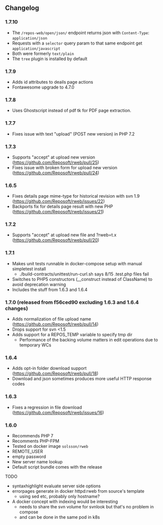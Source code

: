 
## Changelog

### 1.7.10

 * The `/repos-web/open/json/` endpoint returns json with `Content-Type`: `application/json`
 * Requests with a `selector` query param to that same endpoint get `application/javascript`
 * Both were formerly `text/plain`
 * The `tree` plugin is installed by default

### 1.7.9

 * Adds id attributes to deails page actions
 * Fontawesome upgrade to 4.7.0

### 1.7.8

 * Uses Ghostscript instead of pdf tk for PDF page extraction.

### 1.7.7

 * Fixes issue with text "upload" (POST new version) in PHP 7.2

### 1.7.3

 * Supports "accept" at upload new version (https://github.com/Reposoft/rweb/pull/25)
 * Fixes issue with broken form for upload new version (https://github.com/Reposoft/rweb/pull/24)

### 1.6.5

 * Fixes details page mime-type for historical revision with svn 1.9 (https://github.com/Reposoft/rweb/issues/22)
 * Backports fix for details page result with new PHP (https://github.com/Reposoft/rweb/issues/21)

### 1.7.2

 * Supports "accept" at upload new file and ?rweb=t.x (https://github.com/Reposoft/rweb/pull/20)

### 1.7.1

 * Makes unit tests runnable in docker-compose setup with manual simpletest install
   - ./build-contracts/unittest/run-curl.sh says 8/15 .test.php files fail
 * Switches to PHP5 constructors (__construct instead of ClassName) to avoid deprecation warning
 * Includes the stuff from 1.6.3 and 1.6.4

### 1.7.0 (released from f56ced90 excluding 1.6.3 and 1.6.4 changes)

 * Adds normalization of file upload name (https://github.com/Reposoft/rweb/pull/14)
 * Drops support for svn <1.5
 * Adds support for a REPOS_TEMP variable to specify tmp dir
   - Performance of the backing volume matters in edit operations due to temporary WCs

### 1.6.4

 * Adds opt-in folder download support (https://github.com/Reposoft/rweb/pull/18)
 * Download and json sometimes produces more useful HTTP response codes

### 1.6.3

 * Fixes a regression in file download (https://github.com/Reposoft/rweb/issues/16)

### 1.6.0

 * Recommends PHP 7
 * Recomments PHP-FPM
 * Tested on docker image `solsson/rweb`
 * REMOTE_USER
 * empty password
 * New server name lookup
 * Default script bundle comes with the release

TODO
 * syntaxhighlight evaluate server side options
 * errorpages generate in docker httpd:rweb from source's template
   - using sed etc, probably only hostname?
 * A docker concept with indexing would be interesting
   - needs to share the svn volume for svnlook but that's no problem in compose
   - and can be done in the same pod in k8s
